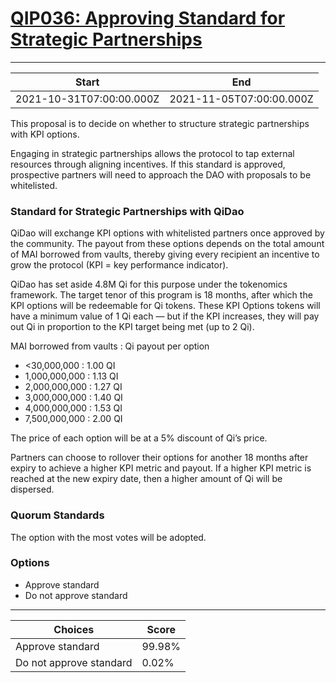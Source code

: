 
# [QIP036: Approving Standard for Strategic Partnerships](https://snapshot.org/#/qidao.eth/proposal/0x9ad44d5006753a13cc28e79b5ac34ae4662cdbf133c891fc41e9dea18c257d3d)

---
| Start | End |
| --- | --- |
| 2021-10-31T07:00:00.000Z | 2021-11-05T07:00:00.000Z |


This proposal is to decide on whether to structure strategic partnerships with KPI options.

Engaging in strategic partnerships allows the protocol to tap external resources through aligning incentives. If this standard is approved, prospective partners will need to approach the DAO with proposals to be whitelisted.

### Standard for Strategic Partnerships with QiDao

QiDao will exchange KPI options with whitelisted partners once approved by the community. The payout from these options depends on the total amount of MAI borrowed from vaults, thereby giving every recipient an incentive to grow the protocol (KPI = key performance indicator).

QiDao has set aside 4.8M Qi for this purpose under the tokenomics framework. The target tenor of this program is 18 months, after which the KPI options will be redeemable for Qi tokens. These KPI Options tokens will have a minimum value of 1 Qi each — but if the KPI increases, they will pay out Qi in proportion to the KPI target being met (up to 2 Qi).

MAI borrowed from vaults : Qi payout per option
* <30,000,000 : 1.00 QI
* 1,000,000,000 : 1.13 QI
* 2,000,000,000 : 1.27 QI
* 3,000,000,000 : 1.40 QI
* 4,000,000,000 : 1.53 QI
* 7,500,000,000 : 2.00 QI

The price of each option will be at a 5% discount of Qi’s price.

Partners can choose to rollover their options for another 18 months after expiry to achieve a higher KPI metric and payout. If a higher KPI metric is reached at the new expiry date, then a higher amount of Qi will be dispersed.

### Quorum Standards

The option with the most votes will be adopted.

### Options

* Approve standard
* Do not approve standard 

---
| Choices | Score |
| --- | --- |
| Approve standard | 99.98% |
| Do not approve standard | 0.02% |

